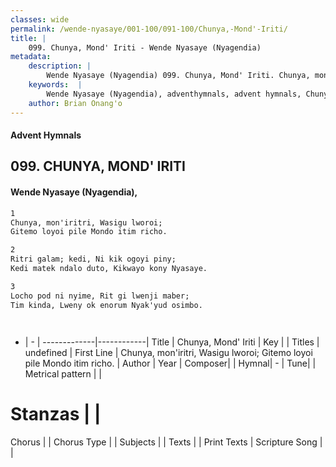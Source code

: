 ```yaml
---
classes: wide
permalink: /wende-nyasaye/001-100/091-100/Chunya,-Mond'-Iriti/
title: |
    099. Chunya, Mond' Iriti - Wende Nyasaye (Nyagendia)
metadata:
    description: |
        Wende Nyasaye (Nyagendia) 099. Chunya, Mond' Iriti. Chunya, mon'iritri, Wasigu lworoi; Gitemo loyoi pile Mondo itim richo.  
    keywords:  |
        Wende Nyasaye (Nyagendia), adventhymnals, advent hymnals, Chunya, Mond' Iriti, Chunya, mon'iritri, Wasigu lworoi; Gitemo loyoi pile Mondo itim richo.. 
    author: Brian Onang'o
---
```


#### Advent Hymnals
## 099. CHUNYA, MOND' IRITI
####  Wende Nyasaye (Nyagendia),

```txt
1
Chunya, mon'iritri, Wasigu lworoi;
Gitemo loyoi pile Mondo itim richo.

2
Ritri galam; kedi, Ni kik ogoyi piny;
Kedi matek ndalo duto, Kikwayo kony Nyasaye.

3
Locho pod ni nyime, Rit gi lwenji maber;
Tim kinda, Lweny ok enorum Nyak'yud osimbo.




```

- |   -  |
-------------|------------|
Title | Chunya, Mond' Iriti |
Key |  |
Titles | undefined |
First Line | Chunya, mon'iritri, Wasigu lworoi; Gitemo loyoi pile Mondo itim richo. |
Author | 
Year | 
Composer| |
Hymnal|  - |
Tune|  |
Metrical pattern | |
# Stanzas |  |
Chorus |  |
Chorus Type |  |
Subjects | |
Texts |  |
Print Texts | 
Scripture Song |  |
    
